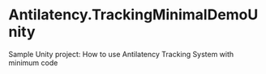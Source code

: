 # Antilatency.TrackingMinimalDemoUnity
Sample Unity project: How to use Antilatency Tracking System with minimum code 
